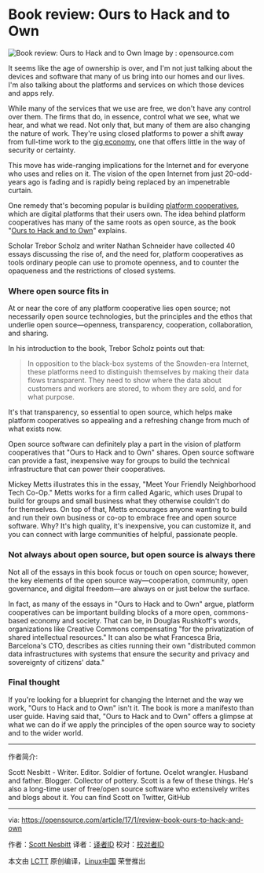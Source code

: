 Book review: Ours to Hack and to Own
============================================================

 ![Book review: Ours to Hack and to Own](https://opensource.com/sites/default/files/styles/image-full-size/public/images/education/EDUCATION_colorbooks.png?itok=liB3FyjP "Book review: Ours to Hack and to Own") 
Image by : opensource.com

It seems like the age of ownership is over, and I'm not just talking about the devices and software that many of us bring into our homes and our lives. I'm also talking about the platforms and services on which those devices and apps rely.

While many of the services that we use are free, we don't have any control over them. The firms that do, in essence, control what we see, what we hear, and what we read. Not only that, but many of them are also changing the nature of work. They're using closed platforms to power a shift away from full-time work to the [gig economy][2], one that offers little in the way of security or certainty.

This move has wide-ranging implications for the Internet and for everyone who uses and relies on it. The vision of the open Internet from just 20-odd-years ago is fading and is rapidly being replaced by an impenetrable curtain.

One remedy that's becoming popular is building [platform cooperatives][3], which are digital platforms that their users own. The idea behind platform cooperatives has many of the same roots as open source, as the book "[Ours to Hack and to Own][4]" explains.

Scholar Trebor Scholz and writer Nathan Schneider have collected 40 essays discussing the rise of, and the need for, platform cooperatives as tools ordinary people can use to promote openness, and to counter the opaqueness and the restrictions of closed systems.

### Where open source fits in

At or near the core of any platform cooperative lies open source; not necessarily open source technologies, but the principles and the ethos that underlie open source—openness, transparency, cooperation, collaboration, and sharing.

In his introduction to the book, Trebor Scholz points out that:

> In opposition to the black-box systems of the Snowden-era Internet, these platforms need to distinguish themselves by making their data flows transparent. They need to show where the data about customers and workers are stored, to whom they are sold, and for what purpose.

It's that transparency, so essential to open source, which helps make platform cooperatives so appealing and a refreshing change from much of what exists now.

Open source software can definitely play a part in the vision of platform cooperatives that "Ours to Hack and to Own" shares. Open source software can provide a fast, inexpensive way for groups to build the technical infrastructure that can power their cooperatives.

Mickey Metts illustrates this in the essay, "Meet Your Friendly Neighborhood Tech Co-Op." Metts works for a firm called Agaric, which uses Drupal to build for groups and small business what they otherwise couldn't do for themselves. On top of that, Metts encourages anyone wanting to build and run their own business or co-op to embrace free and open source software. Why? It's high quality, it's inexpensive, you can customize it, and you can connect with large communities of helpful, passionate people.

### Not always about open source, but open source is always there

Not all of the essays in this book focus or touch on open source; however, the key elements of the open source way—cooperation, community, open governance, and digital freedom—are always on or just below the surface.

In fact, as many of the essays in "Ours to Hack and to Own" argue, platform cooperatives can be important building blocks of a more open, commons-based economy and society. That can be, in Douglas Rushkoff's words, organizations like Creative Commons compensating "for the privatization of shared intellectual resources." It can also be what Francesca Bria, Barcelona's CTO, describes as cities running their own "distributed common data infrastructures with systems that ensure the security and privacy and sovereignty of citizens' data."

### Final thought

If you're looking for a blueprint for changing the Internet and the way we work, "Ours to Hack and to Own" isn't it. The book is more a manifesto than user guide. Having said that, "Ours to Hack and to Own" offers a glimpse at what we can do if we apply the principles of the open source way to society and to the wider world.

--------------------------------------------------------------------------------

作者简介:

Scott Nesbitt - Writer. Editor. Soldier of fortune. Ocelot wrangler. Husband and father. Blogger. Collector of pottery. Scott is a few of these things. He's also a long-time user of free/open source software who extensively writes and blogs about it. You can find Scott on Twitter, GitHub

--------------------------------------------------------------------------------

via: https://opensource.com/article/17/1/review-book-ours-to-hack-and-own

作者：[Scott Nesbitt][a]
译者：[译者ID](https://github.com/译者ID)
校对：[校对者ID](https://github.com/校对者ID)

本文由 [LCTT](https://github.com/LCTT/TranslateProject) 原创编译，[Linux中国](https://linux.cn/) 荣誉推出

[a]:https://opensource.com/users/scottnesbitt
[1]:https://opensource.com/article/17/1/review-book-ours-to-hack-and-own?rate=dgkFEuCLLeutLMH2N_4TmUupAJDjgNvFpqWqYCbQb-8
[2]:https://en.wikipedia.org/wiki/Access_economy
[3]:https://en.wikipedia.org/wiki/Platform_cooperative
[4]:http://www.orbooks.com/catalog/ours-to-hack-and-to-own/
[5]:https://opensource.com/user/14925/feed
[6]:https://opensource.com/users/scottnesbitt
